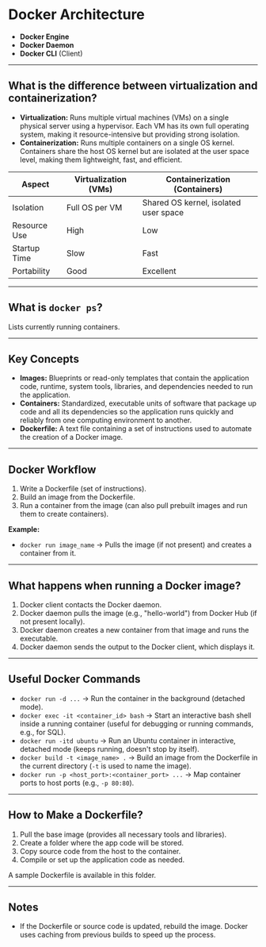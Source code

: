 # Docker Architecture

- **Docker Engine**
- **Docker Daemon**
- **Docker CLI** (Client)

---

## What is the difference between virtualization and containerization?

- **Virtualization:** Runs multiple virtual machines (VMs) on a single physical server using a hypervisor. Each VM has its own full operating system, making it resource-intensive but providing strong isolation.
- **Containerization:** Runs multiple containers on a single OS kernel. Containers share the host OS kernel but are isolated at the user space level, making them lightweight, fast, and efficient.

| Aspect       | Virtualization (VMs) | Containerization (Containers)         |
| ------------ | -------------------- | ------------------------------------- |
| Isolation    | Full OS per VM       | Shared OS kernel, isolated user space |
| Resource Use | High                 | Low                                   |
| Startup Time | Slow                 | Fast                                  |
| Portability  | Good                 | Excellent                             |

---

## What is `docker ps`?

Lists currently running containers.

---

## Key Concepts

- **Images:** Blueprints or read-only templates that contain the application code, runtime, system tools, libraries, and dependencies needed to run the application.
- **Containers:** Standardized, executable units of software that package up code and all its dependencies so the application runs quickly and reliably from one computing environment to another.
- **Dockerfile:** A text file containing a set of instructions used to automate the creation of a Docker image.

---

## Docker Workflow

1. Write a Dockerfile (set of instructions).
2. Build an image from the Dockerfile.
3. Run a container from the image (can also pull prebuilt images and run them to create containers).

**Example:**

- `docker run image_name` → Pulls the image (if not present) and creates a container from it.

---

## What happens when running a Docker image?

1. Docker client contacts the Docker daemon.
2. Docker daemon pulls the image (e.g., "hello-world") from Docker Hub (if not present locally).
3. Docker daemon creates a new container from that image and runs the executable.
4. Docker daemon sends the output to the Docker client, which displays it.

---

## Useful Docker Commands

- `docker run -d ...` → Run the container in the background (detached mode).
- `docker exec -it <container_id> bash` → Start an interactive bash shell inside a running container (useful for debugging or running commands, e.g., for SQL).
- `docker run -itd ubuntu` → Run an Ubuntu container in interactive, detached mode (keeps running, doesn't stop by itself).
- `docker build -t <image_name> .` → Build an image from the Dockerfile in the current directory (`-t` is used to name the image).
- `docker run -p <host_port>:<container_port> ...` → Map container ports to host ports (e.g., `-p 80:80`).

---

## How to Make a Dockerfile?

1. Pull the base image (provides all necessary tools and libraries).
2. Create a folder where the app code will be stored.
3. Copy source code from the host to the container.
4. Compile or set up the application code as needed.

A sample Dockerfile is available in this folder.

---

## Notes

- If the Dockerfile or source code is updated, rebuild the image. Docker uses caching from previous builds to speed up the process.
